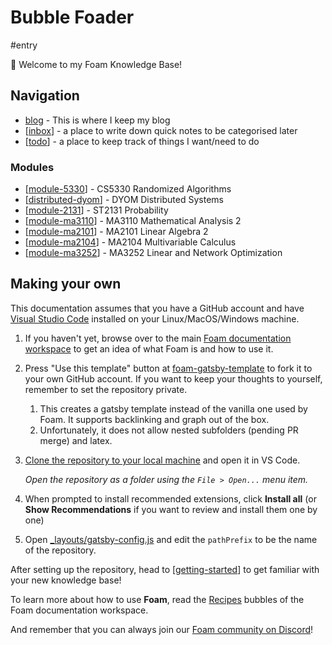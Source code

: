 # Bubble Foader
#entry

👋 Welcome to my Foam Knowledge Base!

## Navigation

- [blog](dingyuchen.github.io) - This is where I keep my blog
- [[inbox]] - a place to write down quick notes to be categorised later
- [[todo]] - a place to keep track of things I want/need to do

### Modules
- [[module-5330]] - CS5330 Randomized Algorithms
- [[distributed-dyom]] - DYOM Distributed Systems
- [[module-2131]] - ST2131 Probability
- [[module-ma3110]] - MA3110 Mathematical Analysis 2
- [[module-ma2101]] - MA2101 Linear Algebra 2
- [[module-ma2104]] - MA2104 Multivariable Calculus
- [[module-ma3252]] - MA3252 Linear and Network Optimization

## Making your own

This documentation assumes that you have a GitHub account and have [Visual Studio Code](https://code.visualstudio.com/) installed on your Linux/MacOS/Windows machine.

1. If you haven't yet, browse over to the main [Foam documentation workspace](https://foambubble.github.io/foam) to get an idea of what Foam is and how to use it.
2. Press "Use this template" button at [foam-gatsby-template](https://github.com/mathieudutour/foam-gatsby-template/generate) to fork it to your own GitHub account. If you want to keep your thoughts to yourself, remember to set the repository private.
   1. This creates a gatsby template instead of the vanilla one used by Foam. It supports backlinking and graph out of the box.
   2. Unfortunately, it does not allow nested subfolders (pending PR merge) and latex.
3. [Clone the repository to your local machine](https://help.github.com/en/github/creating-cloning-and-archiving-repositories/cloning-a-repository) and open it in VS Code.

    *Open the repository as a folder using the `File > Open...` menu item.*

4. When prompted to install recommended extensions, click **Install all** (or **Show Recommendations** if you want to review and install them one by one)
5. Open [_layouts/gatsby-config.js](_layouts/gatsby-config.js) and edit the `pathPrefix` to be the name of the repository.

After setting up the repository, head to [[getting-started]] to get familiar with your new knowledge base!

To learn more about how to use **Foam**, read the [Recipes](https://foambubble.github.io/foam/recipes/recipes) bubbles of the Foam documentation workspace.

And remember that you can always join our  [Foam community on Discord](https://discord.gg/HV2tn2FpEk)!

[//begin]: # "Autogenerated link references for markdown compatibility"
[inbox]: inbox "Inbox"
[todo]: todo "Todo"
[module-5330]: cs5330/module-5330 "Randomized Algorithms"
[distributed-dyom]: distributed-dyom/distributed-dyom "Distributed Systems"
[module-2131]: st2131/module-2131 "Probability"
[module-ma3110]: ma3110/module-ma3110 "Mathematical Analysis 2"
[module-ma2101]: ma2101/module-ma2101 "Linear Algebra 2"
[module-ma2104]: ma2104/module-ma2104 "Multivariable Calculus"
[module-ma3252]: ma3252/module-ma3252 "Linear and Network Optimization"
[getting-started]: getting-started "Getting Started"
[//end]: # "Autogenerated link references"
